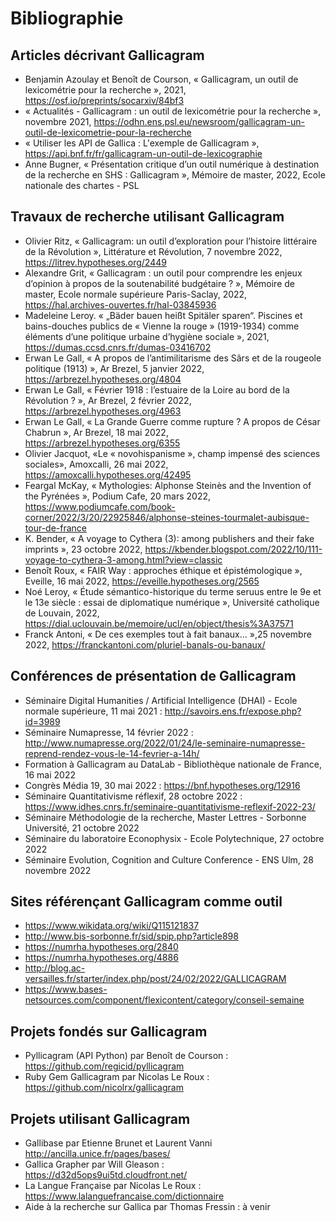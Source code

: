 # Bibliographie

## Articles décrivant Gallicagram
- Benjamin Azoulay et Benoît de Courson, « Gallicagram, un outil de lexicométrie pour la recherche », 2021, https://osf.io/preprints/socarxiv/84bf3
- « Actualités - Gallicagram : un outil de lexicométrie pour la recherche », novembre 2021, https://odhn.ens.psl.eu/newsroom/gallicagram-un-outil-de-lexicometrie-pour-la-recherche
- « Utiliser les API de Gallica : L'exemple de Gallicagram », https://api.bnf.fr/fr/gallicagram-un-outil-de-lexicographie
- Anne Bugner, « Présentation critique d’un outil numérique à destination de la recherche en SHS : Gallicagram », Mémoire de master, 2022, Ecole nationale des chartes - PSL


## Travaux de recherche utilisant Gallicagram
- Olivier Ritz, « Gallicagram: un outil d’exploration pour l’histoire littéraire de la Révolution », Littérature et Révolution, 7 novembre 2022, https://litrev.hypotheses.org/2449
- Alexandre Grit, « Gallicagram : un outil pour comprendre les enjeux d’opinion à propos de la soutenabilité budgétaire ? », Mémoire de master, Ecole normale supérieure Paris-Saclay, 2022, https://hal.archives-ouvertes.fr/hal-03845936
- Madeleine Leroy. « „Bäder bauen heißt Spitäler sparen“. Piscines et bains-douches publics de « Vienne la rouge » (1919-1934) comme éléments d’une politique urbaine d’hygiène sociale », 2021, https://dumas.ccsd.cnrs.fr/dumas-03416702
- Erwan Le Gall, « A propos de l’antimilitarisme des Sârs et de la rougeole politique (1913) », Ar Brezel, 5 janvier 2022, https://arbrezel.hypotheses.org/4804
- Erwan Le Gall, « Février 1918 : l’estuaire de la Loire au bord de la Révolution ? », Ar Brezel, 2 février 2022, https://arbrezel.hypotheses.org/4963
- Erwan Le Gall, « La Grande Guerre comme rupture ? A propos de César Chabrun », Ar Brezel, 18 mai 2022, https://arbrezel.hypotheses.org/6355
- Olivier Jacquot, «Le « novohispanisme », champ impensé des sciences sociales», Amoxcalli, 26 mai 2022, https://amoxcalli.hypotheses.org/42495
- Feargal McKay, « Mythologies: Alphonse Steinès and the Invention of the Pyrénées », Podium Cafe, 20 mars 2022, https://www.podiumcafe.com/book-corner/2022/3/20/22925846/alphonse-steines-tourmalet-aubisque-tour-de-france
- K. Bender, « A voyage to Cythera (3): among publishers and their fake imprints », 23 octobre 2022, https://kbender.blogspot.com/2022/10/111-voyage-to-cythera-3-among.html?view=classic
- Benoît Roux, « FAIR Way : approches éthique et épistémologique », Eveille, 16 mai 2022, https://eveille.hypotheses.org/2565
- Noé Leroy, « Étude sémantico-historique du terme seruus entre le 9e et le 13e siècle : essai de diplomatique numérique », Université catholique de Louvain, 2022, https://dial.uclouvain.be/memoire/ucl/en/object/thesis%3A37571
- Franck Antoni, « De ces exemples tout à fait banaux… »,25 novembre 2022, https://franckantoni.com/pluriel-banals-ou-banaux/


## Conférences de présentation de Gallicagram
- Séminaire Digital Humanities / Artificial Intelligence (DHAI) - Ecole normale supérieure, 11 mai 2021 : http://savoirs.ens.fr/expose.php?id=3989
- Séminaire Numapresse, 14 février 2022 : http://www.numapresse.org/2022/01/24/le-seminaire-numapresse-reprend-rendez-vous-le-14-fevrier-a-14h/
- Formation à Gallicagram au DataLab - Bibliothèque nationale de France, 16 mai 2022
- Congrès Média 19, 30 mai 2022 : https://bnf.hypotheses.org/12916
- Séminaire Quantitativisme réflexif, 28 octobre 2022 : https://www.idhes.cnrs.fr/seminaire-quantitativisme-reflexif-2022-23/
- Séminaire Méthodologie de la recherche, Master Lettres - Sorbonne Université, 21 octobre 2022
- Séminaire du laboratoire Econophysix - Ecole Polytechnique, 27 octobre 2022
- Séminaire Evolution, Cognition and Culture Conference - ENS Ulm, 28 novembre 2022


## Sites référençant Gallicagram comme outil
- https://www.wikidata.org/wiki/Q115121837
- http://www.bis-sorbonne.fr/sid/spip.php?article898
- https://numrha.hypotheses.org/2840
- https://numrha.hypotheses.org/4886
- http://blog.ac-versailles.fr/starter/index.php/post/24/02/2022/GALLICAGRAM
- https://www.bases-netsources.com/component/flexicontent/category/conseil-semaine


## Projets fondés sur Gallicagram
- Pyllicagram (API Python) par Benoît de Courson : https://github.com/regicid/pyllicagram
- Ruby Gem Gallicagram par Nicolas Le Roux : https://github.com/nicolrx/gallicagram


## Projets utilisant Gallicagram
- Gallibase par Etienne Brunet et Laurent Vanni http://ancilla.unice.fr/pages/bases/
- Gallica Grapher par Will Gleason : https://d32d5ops9ui5td.cloudfront.net/
- La Langue Française par Nicolas Le Roux : https://www.lalanguefrancaise.com/dictionnaire
- Aide à la recherche sur Gallica par Thomas Fressin : à venir